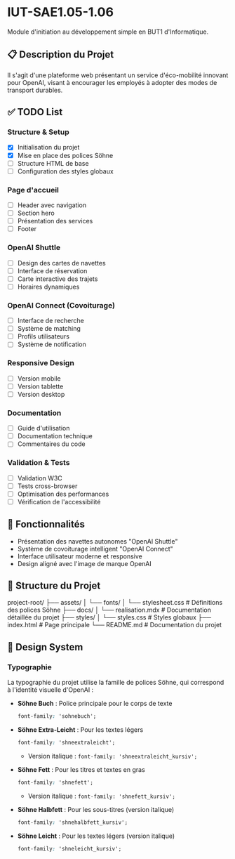 # IUT-SAE1.05-1.06
Module d'initiation au développement simple en BUT1 d'Informatique.

## 📋 Description du Projet
Il s'agit d'une plateforme web présentant un service d'éco-mobilité innovant pour OpenAI, visant à encourager les employés à adopter des modes de transport durables.

## ✅ TODO List
### Structure & Setup
- [x] Initialisation du projet
- [x] Mise en place des polices Söhne
- [ ] Structure HTML de base
- [ ] Configuration des styles globaux

### Page d'accueil
- [ ] Header avec navigation
- [ ] Section hero
- [ ] Présentation des services
- [ ] Footer

### OpenAI Shuttle
- [ ] Design des cartes de navettes
- [ ] Interface de réservation
- [ ] Carte interactive des trajets
- [ ] Horaires dynamiques

### OpenAI Connect (Covoiturage)
- [ ] Interface de recherche
- [ ] Système de matching
- [ ] Profils utilisateurs
- [ ] Système de notification

### Responsive Design
- [ ] Version mobile
- [ ] Version tablette
- [ ] Version desktop

### Documentation
- [ ] Guide d'utilisation
- [ ] Documentation technique
- [ ] Commentaires du code

### Validation & Tests
- [ ] Validation W3C
- [ ] Tests cross-browser
- [ ] Optimisation des performances
- [ ] Vérification de l'accessibilité

## 🚀 Fonctionnalités
- Présentation des navettes autonomes "OpenAI Shuttle"
- Système de covoiturage intelligent "OpenAI Connect"
- Interface utilisateur moderne et responsive
- Design aligné avec l'image de marque OpenAI

## 📁 Structure du Projet
project-root/
├── assets/
│   └── fonts/
│       └── stylesheet.css                  # Définitions des polices Söhne
├── docs/
│   └── realisation.mdx                     # Documentation détaillée du projet
├── styles/
│   └── styles.css                          # Styles globaux
├── index.html                              # Page principale
└── README.md                               # Documentation du projet

## 🎨 Design System
### Typographie
La typographie du projet utilise la famille de polices Söhne, qui correspond à l'identité visuelle d'OpenAI :

- **Söhne Buch** : Police principale pour le corps de texte
  ```css
  font-family: 'sohnebuch';
  ```

- **Söhne Extra-Leicht** : Pour les textes légers
  ```css
  font-family: 'shneextraleicht';
  ```
  - Version italique : `font-family: 'shneextraleicht_kursiv';`

- **Söhne Fett** : Pour les titres et textes en gras
  ```css
  font-family: 'shnefett';
  ```
  - Version italique : `font-family: 'shnefett_kursiv';`

- **Söhne Halbfett** : Pour les sous-titres (version italique)
  ```css
  font-family: 'shnehalbfett_kursiv';
  ```

- **Söhne Leicht** : Pour les textes légers (version italique)
  ```css
  font-family: 'shneleicht_kursiv';
  ```